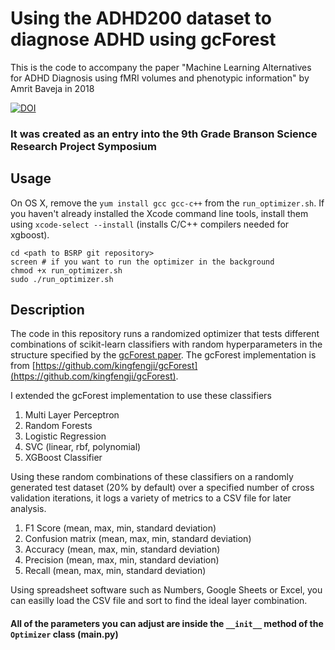 # Using the ADHD200 dataset to diagnose ADHD using gcForest
This is the code to accompany the paper "Machine Learning Alternatives for ADHD Diagnosis using fMRI volumes and phenotypic information" by Amrit Baveja in 2018


[![DOI](https://zenodo.org/badge/DOI/10.5281/zenodo.1227447.svg)](https://doi.org/10.5281/zenodo.1227447)

### It was created as an entry into the 9th Grade Branson Science Research Project Symposium
## Usage
On OS X, remove the `yum install gcc gcc-c++` from the `run_optimizer.sh`. If you haven't already installed the Xcode command line tools, install them using `xcode-select --install` (installs C/C++ compilers needed for xgboost).

```
cd <path to BSRP git repository>
screen # if you want to run the optimizer in the background
chmod +x run_optimizer.sh
sudo ./run_optimizer.sh
```

## Description
The code in this repository runs a randomized optimizer that tests different combinations of scikit-learn classifiers with random hyperparameters in the structure specified by the [gcForest paper](https://arxiv.org/abs/1702.08835).
The gcForest implementation is from [https://github.com/kingfengji/gcForest](https://github.com/kingfengji/gcForest).

I extended the gcForest implementation to use these classifiers
1. Multi Layer Perceptron
2. Random Forests
3. Logistic Regression
4. SVC (linear, rbf, polynomial)
5. XGBoost Classifier

Using these random combinations of these classifiers on a randomly generated test dataset (20% by default) over a specified number of cross validation iterations, it logs a variety of metrics to a CSV file for later analysis.
1. F1 Score (mean, max, min, standard deviation)
2. Confusion matrix (mean, max, min, standard deviation)
3. Accuracy (mean, max, min, standard deviation)
4. Precision (mean, max, min, standard deviation)
5. Recall (mean, max, min, standard deviation)

Using spreadsheet software such as Numbers, Google Sheets or Excel, you can easilly load the CSV file and sort to find the ideal layer combination. 

#### All of the parameters you can adjust are inside the `__init__` method of the `Optimizer` class (main.py)

